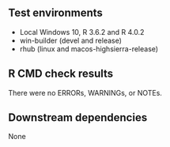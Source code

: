 ## Test environments
* Local Windows 10, R 3.6.2 and R 4.0.2
* win-builder (devel and release)
* rhub (linux and macos-highsierra-release)

## R CMD check results
There were no ERRORs, WARNINGs, or NOTEs.

## Downstream dependencies
None